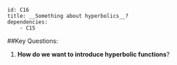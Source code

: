 ````
id: C16
title: __Something about hyperbolics__?
dependencies: 
    - C15
````
##Key Questions:

1. __How do we want to introduce hyperbolic functions__?

